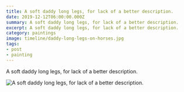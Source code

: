 ```yaml
---
title: A soft daddy long legs, for lack of a better description.
date: 2019-12-12T06:00:00.000Z
summary: A soft daddy long legs, for lack of a better description.
excerpt: A soft daddy long legs, for lack of a better description.
category: paintings
image: timeline/daddy-long-legs-on-horses.jpg
tags: 
- post
- painting
---
```

  A soft daddy long legs, for lack of a better description.
  
![A soft daddy long legs, for lack of a better description.](/static/img/paintings/daddy-long-legs-on-horses.jpg "A soft daddy long legs, for lack of a better description.")